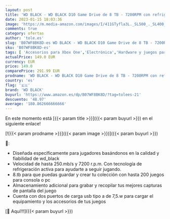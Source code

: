 ```yaml
---
layout: post
title: 'WD BLACK - WD BLACK D10 Game Drive de 8 TB - 7200RPM con refrigeración activa para guardar tu enorme colección de juegos PC/Mac o PlayStation'
date: 2023-01-15 18:03:36
image: 'https://m.media-amazon.com/images/I/411GTyfla3L._SL500_._SL400_.jpg'
comments: true
category: ofertas
author: 'tole.es'
slug: 'B07WF8BK8D-es WD BLACK - WD BLACK D10 Game Drive de 8 TB - 7200RPM con...'
sku: 'B07WF8BK8D-es'
tags: [ 'Accesorios para Xbox One','Electrónica','Hardware y juegos para Xbox One','Videojuegos','playstation','wd black','🇪🇸', ]
actualPrice: 149.0 EUR
currency: EUR
price: 149.0
comparePrice: 291.99 EUR
prodname: 'WD BLACK - WD BLACK D10 Game Drive de 8 TB - 7200RPM con refrigeración activa para guardar tu enorme colección de juegos PC/Mac o PlayStation'
country: 'es'
flag: '🇪🇸'
brand: 'WD BLACK'
buyurl: 'https://www.amazon.es/dp/B07WF8BK8D/?tag=tolees-21'
descuento: '48.97'
average: '180.862666666666'
---
```


En este momento está [{{< param title >}}]({{< param buyurl >}}) en el siguiente enlace!

[![{{< param prodname >}}]({{< param image >}})]({{< param buyurl >}})

🔎:

- Diseñada específicamente para jugadores basándonos en la calidad y fiabilidad de wd_black
- Velocidad de hasta 250.mb/s y 7200 r.p.m. Con tecnología de refrigeración activa para ayudarte a seguir jugando.
- 8.tb para que puedas guardar y crear tu colección con hasta 200 juegos para consola o pc
- Almacenamiento adicional para grabar y recopilar tus mejores capturas de pantalla del juego
- Cuenta con dos puertos de carga usb tipo a de 7,5.w para cargar el equipamiento y los accesorios de tus juegos

[🛒 Aquí!!!]({{< param buyurl >}})
